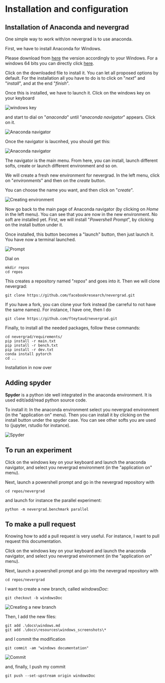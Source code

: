 # Installation and configuration

## Installation of Anaconda and nevergrad

One simple way to work with/on nevergrad is to use anaconda.

First, we have to install Anaconda for Windows.

Please download from [here](https://docs.conda.io/projects/conda/en/latest/user-guide/install/download.html) the version accordingly to your Windows.
For a windows 64 bits you can directly click [here](https://repo.anaconda.com/archive/Anaconda3-2020.02-Windows-x86_64.exe).

Click on the downloaded file to install it. You can let all proposed options by default.
For the installation all you have to do is to click on "*next*" and "*install*", and at the end "*finish*".

Once this is installed, we have to launch it. Click on the windows key on your keyboard 

![windows key](resources/windows_screenshots/CtrlWindowsAlt.jpg)

and start to dial on "*anaconda*" until "*anaconda navigator*" appears. Click on it.

![Anaconda navigator](resources/windows_screenshots/anacondanavigator.PNG)

Once the navigator is laucnhed, you should get this:

![Anaconda navigator](resources/windows_screenshots/navigator.PNG)

The navigator is the main menu. From here, you can install, launch different softs, create or launch different environment and so on.

We will create a fresh new environment for nevergrad. In the left menu, click on "*environments*" and then on the *create* button.

You can choose the name you want, and then click on "*create*". 

![Creating environment](resources/windows_screenshots/create.PNG)

Now go back to the main page of Anaconda navigator (by clicking on *Home* in the left menu). 
You can see that you are now in the new environment. No soft are installed yet.
First, we will install "*Powershell Prompt*", by clicking on the install button under it.


Once installed, this button becomes a "launch" button, then just launch it.
You have now a terminal launched. 

![Prompt](resources/windows_screenshots/prompt.PNG)


Dial on 
```
mkdir repos 
cd repos
```

This creates a repository named "*repos*" and goes into it.
Then we will clone nevergrad:
```
git clone https://github.com/facebookresearch/nevergrad.git
```
If you have a fork, you can clone your fork instead (be carreful to not have 
the same names).
For instance, I have one, then I do
``` 
git clone https://github.com/fteytaud/nevergrad.git 
```



Finally, to install all the needed packages, follow these commands:

```
cd nevergrad/requirements/
pip install -r main.txt
pip install -r bench.txt
pip install -r dev.txt
conda install pytorch
cd ..
```

Installation in now over

## Adding spyder

**Spyder** is a python ide well integrated in the anaconda environment.
It is used edit/add/read python source code.


To install it: In the anaconda environment select you nevergrad environment (in the "application on" menu).
Then you can install it by clicking on the install button under the spyder case.
You can see other softs you are used to (jupyter, rstudio for instance).

![Spyder](resources/windows_screenshots/spyder.PNG)

## To run an experiment

Click on the windows key on your keyboard and launch the anaconda navigator, and select you nevergrad environment (in the "application on" menu).

Next, launch a powershell prompt and go in the nevergrad repository with
```
cd repos/nevergrad
```

and launch for instance the parallel experiment:

```
python -m nevergrad.benchmark parallel
```

## To make a pull request

Knowing how to add a pull request is very useful.
For instance, I want to pull request this documentation.

Click on the windows key on your keyboard and launch the anaconda navigator, and select you nevergrad environment (in the "application on" menu).

Next, launch a powershell prompt and go into the nevergrad repository with 
```
cd repos/nevergrad
```

I want to create a new branch, called *windowsDoc*:
```
git checkout -b windowsDoc
```

![Creating a new branch](resources/windows_screenshots/newBranch.PNG)

Then, I add the new files:
```
git add .\docs\windows.md
git add .\docs\resources\windows_screenshots\*
```

and I commit the modification
```
git commit -am "windows documentation"
```

![Commit](resources/windows_screenshots/commit.PNG)

and, finally, I push my commit
```
git push --set-upstream origin windowsDoc
```
